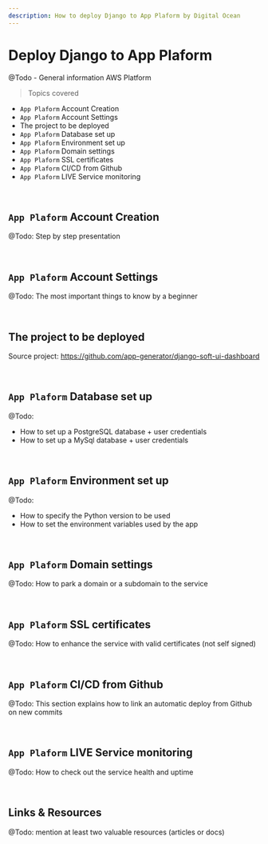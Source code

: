 ```yaml
---
description: How to deploy Django to App Plaform by Digital Ocean
---
```


# Deploy Django to App Plaform

@Todo - General information AWS Platform

> Topics covered

- `App Plaform` Account Creation 
- `App Plaform` Account Settings 
- The project to be deployed
- `App Plaform` Database set up
- `App Plaform` Environment set up
- `App Plaform` Domain settings
- `App Plaform` SSL certificates
- `App Plaform` CI/CD from Github
- `App Plaform` LIVE Service monitoring

<br />

## `App Plaform` Account Creation

@Todo: Step by step presentation

<br />

## `App Plaform` Account Settings 

@Todo: The most important things to know by a beginner

<br /> 

## The project to be deployed

Source project: https://github.com/app-generator/django-soft-ui-dashboard

<br /> 

## `App Plaform` Database set up

@Todo: 

- How to set up a PostgreSQL database + user credentials
- How to set up a MySql database + user credentials

<br />

## `App Plaform` Environment set up

@Todo: 

- How to specify the Python version to be used
- How to set the environment variables used by the app  

<br />

## `App Plaform` Domain settings

@Todo: How to park a domain or a subdomain to the service

<br />

## `App Plaform` SSL certificates

@Todo: How to enhance the service with valid certificates (not self signed)

<br />

## `App Plaform` CI/CD from Github

@Todo: This section explains how to link an automatic deploy from Github on new commits

<br />

## `App Plaform` LIVE Service monitoring

@Todo: How to check out the service health and uptime

<br />

## Links & Resources

@Todo: mention at least two valuable resources (articles or docs)
